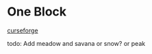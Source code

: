 # One Block
 
[curseforge](https://legacy.curseforge.com/minecraft/mc-mods/better-one-block)


todo: Add meadow and savana or snow? or  peak